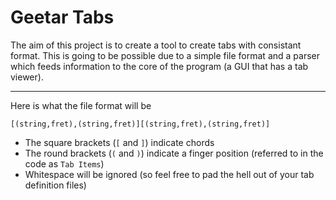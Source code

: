 # Geetar Tabs

The aim of this project is to create a tool to create tabs with consistant format.
This is going to be possible due to a simple file format and a parser which feeds information to the core of the program (a GUI that has a tab viewer).

----

Here is what the file format will be

`[(string,fret),(string,fret)][(string,fret),(string,fret)]`

 + The square brackets (`[` and `]`) indicate chords
 + The round brackets (`(` and `)`) indicate a finger position (referred to in the code as `Tab Items`)
 + Whitespace will be ignored (so feel free to pad the hell out of your tab definition files)
